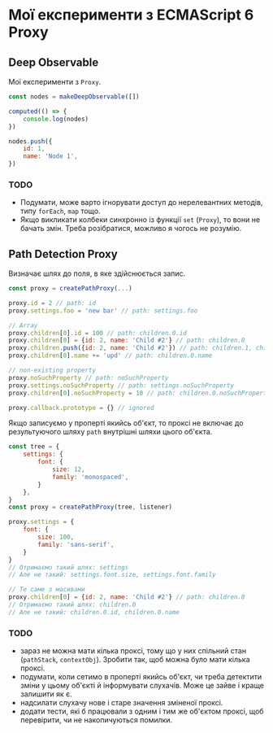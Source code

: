 # Мої експерименти з ECMAScript 6 Proxy

## Deep Observable
Мої експерименти з `Proxy`.

```javascript
const nodes = makeDeepObservable([])

computed(() => {
    console.log(nodes)
})

nodes.push({
    id: 1,
    name: 'Node 1',
})
```

### TODO
- Подумати, може варто ігнорувати доступ до нерелевантних методів, типу `forEach`, `map` тощо.
- Якщо викликати колбеки синхронно із функції `set` (`Proxy`), то вони не бачать змін. Треба розібратися, можливо я чогось не розумію.


## Path Detection Proxy
Визначає шлях до поля, в яке здійснюється запис.
```javascript
const proxy = createPathProxy(...)

proxy.id = 2 // path: id
proxy.settings.foo = 'new bar' // path: settings.foo

// Array
proxy.children[0].id = 100 // path: children.0.id
proxy.children[0] = {id: 2, name: 'Child #2'} // path: children.0
proxy.children.push({id: 2, name: 'Child #2'}) // path: children.1, children.length
proxy.children[0].name += 'upd' // path: children.0.name

// non-existing property
proxy.noSuchProperty // path: noSuchProperty
proxy.settings.noSuchProperty // path: settings.noSuchProperty
proxy.children[0].noSuchProperty = 10 // path: children.0.noSuchProperty

proxy.callback.prototype = {} // ignored
```


Якщо записуємо у проперті якийсь об'єкт, 
то проксі не включає до результуючого шляху `path` внутрішні шляхи цього об'єкта.
```javascript
const tree = {
    settings: {
        font: {
            size: 12,
            family: 'monospaced',
        }
    },
}
const proxy = createPathProxy(tree, listener)

proxy.settings = {
    font: {
        size: 100,
        family: 'sans-serif',
    }
}
// Отримаємо такий шлях: settings
// Але не такий: settings.font.size, settings.font.family

// Те саме з масивами
proxy.children[0] = {id: 2, name: 'Child #2'} // path: children.0
// Отримаємо такий шлях: children.0
// Але не такий: children.0.id, children.0.name
```

### TODO
- зараз не можна мати кілька проксі, тому що у них спільний стан (`pathStack`, `contextObj`).
  Зробити так, щоб можна було мати кілька проксі.
- подумати, коли сетимо в проперті якийсь об'єкт, чи треба детектити зміни у цьому об'єкті
  й інформувати слухачів. Може це зайве і краще залишити як є.
- надсилати слухачу нове і старе значення зміненої проксі.
- додати тести, які б працювали з одним і тим же об'єктом проксі, щоб перевірити,
  чи не накопичуються помилки.
